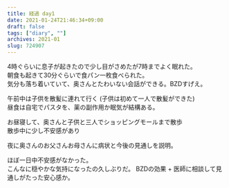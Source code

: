 ```yaml
---
title: 経過 day1
date: 2021-01-24T21:46:34+09:00
draft: false
tags: ["diary", ""]
archives: 2021-01
slug: 724907
---
```

4時ぐらいに息子が起きたので少し目がさめたが7時までよく眠れた。  
朝食も起きて30分ぐらいで食パン一枚食べられた。  
気分も落ち着いていて、奥さんとたわいない会話ができる。BZDすげえ。
  
午前中は子供を散髪に連れて行く (子供は初めて一人で散髪ができた)  
昼食は自宅でパスタを、薬の副作用か眠気が結構ある。

お昼寝して、奥さんと子供と三人でショッピングモールまで散歩   
散歩中に少し不安感があり

夜に奥さんのお父さんお母さんに病状と今後の見通しを説明。

ほぼ一日中不安感がなかった。  
こんなに穏やかな気持になったの久しぶりだ。
BZDの効果 + 医師に相談して見通しがたった安心感か。
